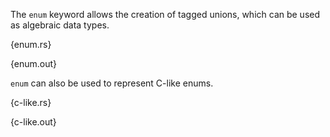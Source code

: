 The `enum` keyword allows the creation of tagged unions, which can be used as
algebraic data types.

{enum.rs}

{enum.out}

`enum` can also be used to represent C-like enums.

{c-like.rs}

{c-like.out}
